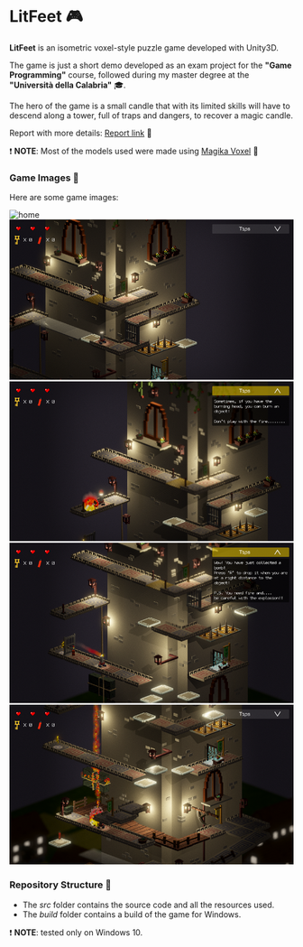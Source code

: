 # LitFeet :video_game:
**LitFeet** is an isometric voxel-style puzzle game developed with Unity3D. 

The game is just a short demo developed as an exam project for the **"Game Programming"** course, followed during my master degree at the **"Università della Calabria"** :mortar_board:.

The hero of the game is a small candle that with its limited skills will have to descend along a tower, full of traps and dangers, to recover a magic candle.

Report with more details: [Report link](https://drive.google.com/open?id=1JQKfjl3R7vku3U1MXViANcDeGZBVj3Xu) :paperclip:

:exclamation: **NOTE**: Most of the models used were made using [Magika Voxel](https://ephtracy.github.io/) :paperclip:

### Game Images :pushpin:
Here are some game images:

![home](readme_img/home.png)
![game1](readme_img/game1.png)
![game2](readme_img/game2.png)
![game3](readme_img/game3.png)
![game4](readme_img/game4.png)

### Repository Structure :construction_worker:
- The *src* folder contains the source code and all the resources used.
- The *build* folder contains a build of the game for Windows.

:exclamation: **NOTE**: tested only on Windows 10.
